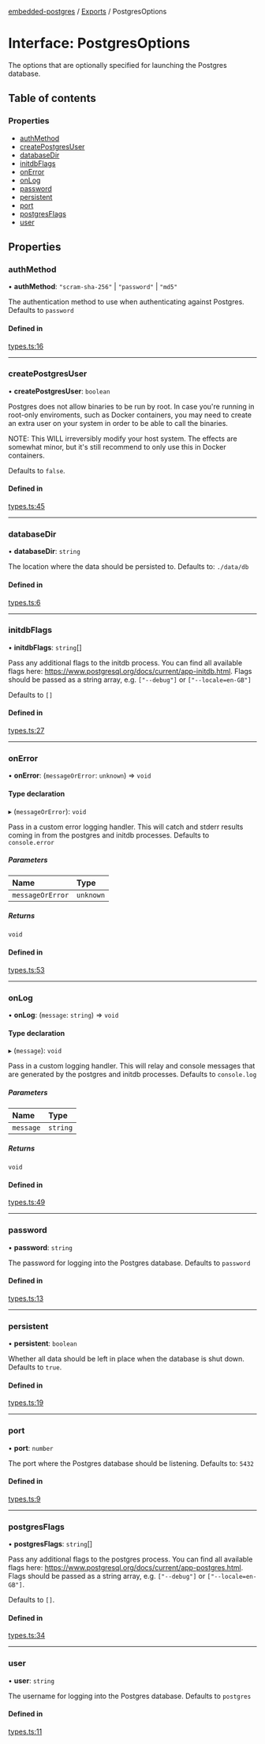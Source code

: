 [embedded-postgres](../README.md) / [Exports](../modules.md) / PostgresOptions

# Interface: PostgresOptions

The options that are optionally specified for launching the Postgres database.

## Table of contents

### Properties

- [authMethod](PostgresOptions.md#authmethod)
- [createPostgresUser](PostgresOptions.md#createpostgresuser)
- [databaseDir](PostgresOptions.md#databasedir)
- [initdbFlags](PostgresOptions.md#initdbflags)
- [onError](PostgresOptions.md#onerror)
- [onLog](PostgresOptions.md#onlog)
- [password](PostgresOptions.md#password)
- [persistent](PostgresOptions.md#persistent)
- [port](PostgresOptions.md#port)
- [postgresFlags](PostgresOptions.md#postgresflags)
- [user](PostgresOptions.md#user)

## Properties

### authMethod

• **authMethod**: ``"scram-sha-256"`` \| ``"password"`` \| ``"md5"``

The authentication method to use when authenticating against Postgres.
Defaults to `password`

#### Defined in

[types.ts:16](https://github.com/leinelissen/embedded-postgres/blob/b9360f6/packages/embedded-postgres/src/types.ts#L16)

___

### createPostgresUser

• **createPostgresUser**: `boolean`

Postgres does not allow binaries to be run by root. In case you're
running in root-only enviroments, such as Docker containers, you may need
to create an extra user on your system in order to be able to call the binaries.

NOTE: This WILL irreversibly modify your host system. The effects are
somewhat minor, but it's still recommend to only use this in Docker containers.

Defaults to `false`.

#### Defined in

[types.ts:45](https://github.com/leinelissen/embedded-postgres/blob/b9360f6/packages/embedded-postgres/src/types.ts#L45)

___

### databaseDir

• **databaseDir**: `string`

The location where the data should be persisted to. Defaults to: `./data/db`

#### Defined in

[types.ts:6](https://github.com/leinelissen/embedded-postgres/blob/b9360f6/packages/embedded-postgres/src/types.ts#L6)

___

### initdbFlags

• **initdbFlags**: `string`[]

Pass any additional flags to the initdb process. You can find all
available flags here:
https://www.postgresql.org/docs/current/app-initdb.html. Flags should be
passed as a string array, e.g. `["--debug"]` or `["--locale=en-GB"]` 

Defaults to `[]`

#### Defined in

[types.ts:27](https://github.com/leinelissen/embedded-postgres/blob/b9360f6/packages/embedded-postgres/src/types.ts#L27)

___

### onError

• **onError**: (`messageOrError`: `unknown`) => `void`

#### Type declaration

▸ (`messageOrError`): `void`

Pass in a custom error logging handler. This will catch and stderr
results coming in from the postgres and initdb processes. Defaults to
`console.error`

##### Parameters

| Name | Type |
| :------ | :------ |
| `messageOrError` | `unknown` |

##### Returns

`void`

#### Defined in

[types.ts:53](https://github.com/leinelissen/embedded-postgres/blob/b9360f6/packages/embedded-postgres/src/types.ts#L53)

___

### onLog

• **onLog**: (`message`: `string`) => `void`

#### Type declaration

▸ (`message`): `void`

Pass in a custom logging handler. This will relay and console messages
that are generated by the postgres and initdb processes. Defaults to
`console.log`

##### Parameters

| Name | Type |
| :------ | :------ |
| `message` | `string` |

##### Returns

`void`

#### Defined in

[types.ts:49](https://github.com/leinelissen/embedded-postgres/blob/b9360f6/packages/embedded-postgres/src/types.ts#L49)

___

### password

• **password**: `string`

The password for logging into the Postgres database. Defaults to `password`

#### Defined in

[types.ts:13](https://github.com/leinelissen/embedded-postgres/blob/b9360f6/packages/embedded-postgres/src/types.ts#L13)

___

### persistent

• **persistent**: `boolean`

Whether all data should be left in place when the database is shut down.
Defaults to `true`.

#### Defined in

[types.ts:19](https://github.com/leinelissen/embedded-postgres/blob/b9360f6/packages/embedded-postgres/src/types.ts#L19)

___

### port

• **port**: `number`

The port where the Postgres database should be listening. Defaults to:
 `5432`

#### Defined in

[types.ts:9](https://github.com/leinelissen/embedded-postgres/blob/b9360f6/packages/embedded-postgres/src/types.ts#L9)

___

### postgresFlags

• **postgresFlags**: `string`[]

Pass any additional flags to the postgres process. You can find all
available flags here:
https://www.postgresql.org/docs/current/app-postgres.html. Flags should
be passed as a string array, e.g. `["--debug"]` or `["--locale=en-GB"]`.

Defaults to `[]`.

#### Defined in

[types.ts:34](https://github.com/leinelissen/embedded-postgres/blob/b9360f6/packages/embedded-postgres/src/types.ts#L34)

___

### user

• **user**: `string`

The username for logging into the Postgres database. Defaults to `postgres`

#### Defined in

[types.ts:11](https://github.com/leinelissen/embedded-postgres/blob/b9360f6/packages/embedded-postgres/src/types.ts#L11)
